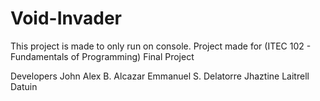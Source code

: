 # Void-Invader

This project is made to only run on console.
Project made for (ITEC 102 - Fundamentals of Programming) Final Project

Developers
John Alex B. Alcazar
Emmanuel S. Delatorre
Jhaztine Laitrell Datuin
